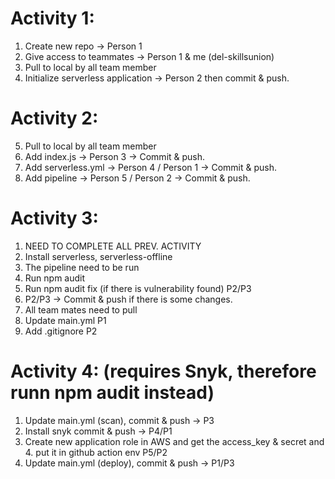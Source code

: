 # Activity 1:
1. Create new repo -> Person 1
2. Give access to teammates -> Person 1 & me (del-skillsunion)
3. Pull to local by all team member
4. Initialize serverless application -> Person 2 then commit & push.

# Activity 2:
5. Pull to local by all team member
6. Add index.js -> Person 3 -> Commit  & push.
7. Add serverless.yml -> Person 4 / Person 1 -> Commit  & push.
8. Add pipeline -> Person 5 / Person 2 -> Commit  & push.

# Activity 3:
1. NEED TO COMPLETE ALL PREV. ACTIVITY
2. Install serverless, serverless-offline
3. The pipeline need to be run
4. Run npm audit
5. Run npm audit fix (if there is vulnerability found) P2/P3
6. P2/P3 -> Commit & push if there is some changes.
7. All team mates need to pull
8. Update main.yml P1
9. Add .gitignore P2

# Activity 4: (requires Snyk, therefore runn npm audit instead)

1. Update main.yml (scan), commit & push -> P3
2. Install snyk commit & push -> P4/P1
3. Create new application role in AWS and get the access_key & secret and 4. put it in github action env P5/P2
5. Update main.yml (deploy), commit & push -> P1/P3